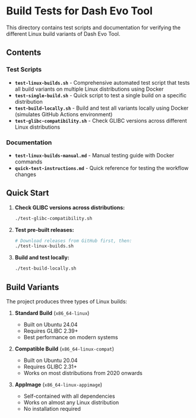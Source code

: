 # Build Tests for Dash Evo Tool

This directory contains test scripts and documentation for verifying the different Linux build variants of Dash Evo Tool.

## Contents

### Test Scripts

- **`test-linux-builds.sh`** - Comprehensive automated test script that tests all build variants on multiple Linux distributions using Docker
- **`test-single-build.sh`** - Quick script to test a single build on a specific distribution
- **`test-build-locally.sh`** - Build and test all variants locally using Docker (simulates GitHub Actions environment)
- **`test-glibc-compatibility.sh`** - Check GLIBC versions across different Linux distributions

### Documentation

- **`test-linux-builds-manual.md`** - Manual testing guide with Docker commands
- **`quick-test-instructions.md`** - Quick reference for testing the workflow changes

## Quick Start

1. **Check GLIBC versions across distributions:**
   ```bash
   ./test-glibc-compatibility.sh
   ```

2. **Test pre-built releases:**
   ```bash
   # Download releases from GitHub first, then:
   ./test-linux-builds.sh
   ```

3. **Build and test locally:**
   ```bash
   ./test-build-locally.sh
   ```

## Build Variants

The project produces three types of Linux builds:

1. **Standard Build** (`x86_64-linux`)
   - Built on Ubuntu 24.04
   - Requires GLIBC 2.39+
   - Best performance on modern systems

2. **Compatible Build** (`x86_64-linux-compat`)
   - Built on Ubuntu 20.04
   - Requires GLIBC 2.31+
   - Works on most distributions from 2020 onwards

3. **AppImage** (`x86_64-linux-appimage`)
   - Self-contained with all dependencies
   - Works on almost any Linux distribution
   - No installation required